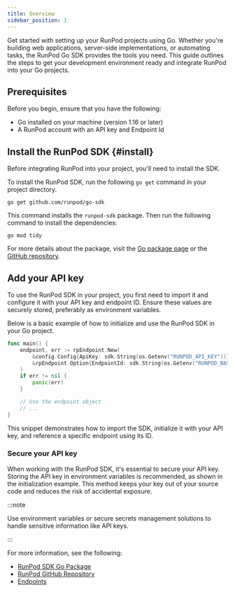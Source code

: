 ```yaml
---
title: Overview
sidebar_position: 1
---
```


Get started with setting up your RunPod projects using Go.
Whether you're building web applications, server-side implementations, or automating tasks, the RunPod Go SDK provides the tools you need.
This guide outlines the steps to get your development environment ready and integrate RunPod into your Go projects.

## Prerequisites

Before you begin, ensure that you have the following:

- Go installed on your machine (version 1.16 or later)
- A RunPod account with an API key and Endpoint Id

## Install the RunPod SDK {#install}

Before integrating RunPod into your project, you'll need to install the SDK.

To install the RunPod SDK, run the following `go get` command in your project directory.

```command
go get github.com/runpod/go-sdk
```

This command installs the `runpod-sdk` package.
Then run the following command to install the dependencies:

```command
go mod tidy
```

For more details about the package, visit the [Go package page](https://pkg.go.dev/github.com/runpod/go-sdk/pkg/sdk) or the [GitHub repository](https://github.com/runpod/go-sdk).

## Add your API key

To use the RunPod SDK in your project, you first need to import it and configure it with your API key and endpoint ID. Ensure these values are securely stored, preferably as environment variables.

Below is a basic example of how to initialize and use the RunPod SDK in your Go project.

```go
func main() {
    endpoint, err := rpEndpoint.New(
        &config.Config{ApiKey: sdk.String(os.Getenv("RUNPOD_API_KEY"))},
        &rpEndpoint.Option{EndpointId: sdk.String(os.Getenv("RUNPOD_BASE_URL"))},
    )
    if err != nil {
        panic(err)
    }

    // Use the endpoint object
    // ...
}
```

This snippet demonstrates how to import the SDK, initialize it with your API key, and reference a specific endpoint using its ID.

### Secure your API key

When working with the RunPod SDK, it's essential to secure your API key.
Storing the API key in environment variables is recommended, as shown in the initialization example. This method keeps your key out of your source code and reduces the risk of accidental exposure.

:::note

Use environment variables or secure secrets management solutions to handle sensitive information like API keys.

:::

For more information, see the following:

- [RunPod SDK Go Package](https://pkg.go.dev/github.com/runpod/go-sdk/pkg/sdk)
- [RunPod GitHub Repository](https://github.com/runpod/go-sdk)
- [Endpoints](/sdks/go/endpoints)
